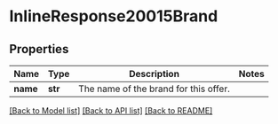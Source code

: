 # InlineResponse20015Brand

## Properties
Name | Type | Description | Notes
------------ | ------------- | ------------- | -------------
**name** | **str** | The name of the brand for this offer. | 

[[Back to Model list]](../README.md#documentation-for-models) [[Back to API list]](../README.md#documentation-for-api-endpoints) [[Back to README]](../README.md)

